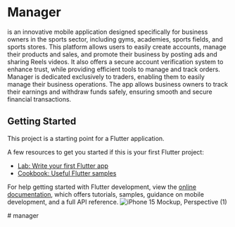 # Manager

 is an innovative mobile application designed specifically for business owners in the sports sector, including gyms, academies, sports fields, and sports stores. This platform allows users to easily create accounts, manage their products and sales, and promote their business by posting ads and sharing Reels videos. It also offers a secure account verification system to enhance trust, while providing efficient tools to manage and track orders. Manager is dedicated exclusively to traders, enabling them to easily manage their business operations. The app allows business owners to track their earnings and withdraw funds safely, ensuring smooth and secure financial transactions.
 
## Getting Started

This project is a starting point for a Flutter application.

A few resources to get you started if this is your first Flutter project:

- [Lab: Write your first Flutter app](https://docs.flutter.dev/get-started/codelab)
- [Cookbook: Useful Flutter samples](https://docs.flutter.dev/cookbook)

For help getting started with Flutter development, view the
[online documentation](https://docs.flutter.dev/), which offers tutorials,
samples, guidance on mobile development, and a full API reference.
![iPhone 15 Mockup, Perspective (1)](https://github.com/user-attachments/assets/4cf6f78b-3ced-46bb-8795-0942ed0772e9)

#   m a n a g e r 

 
 
